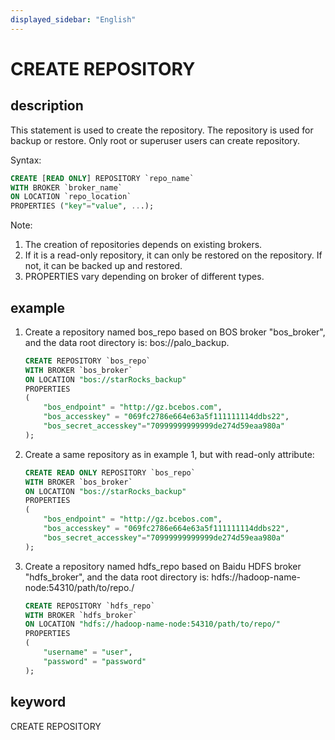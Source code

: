```yaml
---
displayed_sidebar: "English"
---
```


# CREATE REPOSITORY

## description

This statement is used to create the repository. The repository is used for backup or restore. Only root or superuser users can create repository.

Syntax:

```sql
CREATE [READ ONLY] REPOSITORY `repo_name`
WITH BROKER `broker_name`
ON LOCATION `repo_location`
PROPERTIES ("key"="value", ...);
```

Note:

1. The creation of repositories depends on existing brokers.
2. If it is a read-only repository, it can only be restored on the repository. If not, it can be backed up and restored.
3. PROPERTIES vary depending on broker of different types.

## example

1. Create a repository named bos_repo based on BOS broker "bos_broker", and the data root directory is: bos://palo_backup.

    ```sql
    CREATE REPOSITORY `bos_repo`
    WITH BROKER `bos_broker`
    ON LOCATION "bos://starRocks_backup"
    PROPERTIES
    (
        "bos_endpoint" = "http://gz.bcebos.com",
        "bos_accesskey" = "069fc2786e664e63a5f111111114ddbs22",
        "bos_secret_accesskey"="70999999999999de274d59eaa980a"
    );
    ```

2. Create a same repository as in example 1, but with read-only attribute:

    ```sql
    CREATE READ ONLY REPOSITORY `bos_repo`
    WITH BROKER `bos_broker`
    ON LOCATION "bos://starRocks_backup"
    PROPERTIES
    (
        "bos_endpoint" = "http://gz.bcebos.com",
        "bos_accesskey" = "069fc2786e664e63a5f111111114ddbs22",
        "bos_secret_accesskey"="70999999999999de274d59eaa980a"
    );
    ```

3. Create a repository named hdfs_repo based on Baidu HDFS broker "hdfs_broker", and the data root directory is: hdfs://hadoop-name-node:54310/path/to/repo./

    ```sql
    CREATE REPOSITORY `hdfs_repo`
    WITH BROKER `hdfs_broker`
    ON LOCATION "hdfs://hadoop-name-node:54310/path/to/repo/"
    PROPERTIES
    (
        "username" = "user",
        "password" = "password"
    );
    ```

## keyword

CREATE REPOSITORY
